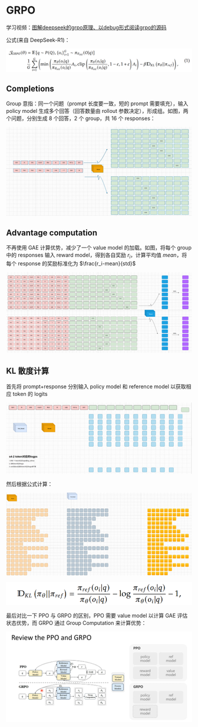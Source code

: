 # GRPO

学习视频：[图解deepseek的grpo原理、以debug形式阅读grpo的源码](https://www.bilibili.com/video/BV1wFNCehERn/?share_source=copy_web&vd_source=8bc4361a58e512a692f8a4f137f4154d)

公式(来自 DeepSeek-R1)：

![image-20250816162811226](./GRPO.assets/image-20250816162811226.png)

## Completions

Group 意指：同一个问题（prompt 长度要一致，短的 prompt 需要填充），输入 policy model 生成多个回答（回答数量由 rollout 参数决定），形成组。如图，两个问题，分别生成 8 个回答，2 个 group，共 16 个 responses：

![image-20250816160310494](./GRPO.assets/image-20250816160310494.png)

## Advantage computation

不再使用 GAE 计算优势，减少了一个 value model 的加载。如图，将每个 group 中的 responses 输入 reward model，得到各自奖励 $r_i$，计算平均值 $mean$，将每个 response 的奖励标准化为 $\frac{r_i-mean}{std}$

![image-20250816160729023](./GRPO.assets/image-20250816160729023.png)

##  KL 散度计算

首先将 prompt+response 分别输入 policy model 和 reference model 以获取相应 token 的 logits

![image-20250816162430427](./GRPO.assets/image-20250816162430427.png)

然后根据公式计算：

![image-20250816162516493](./GRPO.assets/image-20250816162516493.png)

![image-20250816162829322](./GRPO.assets/image-20250816162829322.png)

最后对比一下 PPO 与 GRPO 的区别，PPO 需要 value model 以计算 GAE 评估状态优势，而 GRPO 通过 Group Computation 来计算优势：

![image-20250524172602335](./GRPO.assets/image-20250524172602335.png)

